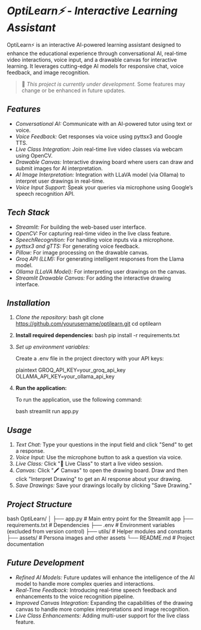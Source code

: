 # *OptiLearn⚡ - Interactive Learning Assistant*

OptiLearn⚡ is an interactive AI-powered learning assistant designed to enhance the educational experience through conversational AI, real-time video interactions, voice input, and a drawable canvas for interactive learning. It leverages cutting-edge AI models for responsive chat, voice feedback, and image recognition.

> 🚧 *This project is currently under development.* Some features may change or be enhanced in future updates.

## *Features*

- *Conversational AI:* Communicate with an AI-powered tutor using text or voice.
- *Voice Feedback:* Get responses via voice using pyttsx3 and Google TTS.
- *Live Class Integration:* Join real-time live video classes via webcam using OpenCV.
- *Drawable Canvas:* Interactive drawing board where users can draw and submit images for AI interpretation.
- *AI Image Interpretation:* Integration with LLaVA model (via Ollama) to interpret user drawings in real-time.
- *Voice Input Support:* Speak your queries via microphone using Google’s speech recognition API.

## *Tech Stack*

- *Streamlit:* For building the web-based user interface.
- *OpenCV:* For capturing real-time video in the live class feature.
- *SpeechRecognition:* For handling voice inputs via a microphone.
- *pyttsx3 and gTTS:* For generating voice feedback.
- *Pillow:* For image processing on the drawable canvas.
- *Groq API (LLM):* For generating intelligent responses from the Llama model.
- *Ollama (LLaVA Model):* For interpreting user drawings on the canvas.
- *Streamlit Drawable Canvas:* For adding the interactive drawing interface.

## *Installation*

1. *Clone the repository:*
   bash
   git clone https://github.com/yourusername/optilearn.git
   cd optilearn

2. **Install required dependencies:**
   bash
   pip install -r requirements.txt

3. *Set up environment variables:*
   
   Create a .env file in the project directory with your API keys:

   plaintext
   GROQ_API_KEY=your_groq_api_key
   OLLAMA_API_KEY=your_ollama_api_key

4. **Run the application:**

   To run the application, use the following command:

   bash
   streamlit run app.py

## *Usage*

1. *Text Chat:* Type your questions in the input field and click "Send" to get a response.
2. *Voice Input:* Use the microphone button to ask a question via voice.
3. *Live Class:* Click "🎥 Live Class" to start a live video session.
4. *Canvas:* Click "🖍 Canvas" to open the drawing board. Draw and then click "Interpret Drawing" to get an AI response about your drawing.
5. *Save Drawings:* Save your drawings locally by clicking "Save Drawing."

## *Project Structure*

   bash
   OptiLearn/
   │
   ├── app.py               # Main entry point for the Streamlit app
   ├── requirements.txt     # Dependencies
   ├── .env                 # Environment variables (excluded from version control)
   ├── utils/               # Helper modules and constants
   ├── assets/              # Persona images and other assets
   └── README.md            # Project documentation
   

## *Future Development*

- *Refined AI Models:* Future updates will enhance the intelligence of the AI model to handle more complex queries and interactions.
- *Real-Time Feedback:* Introducing real-time speech feedback and enhancements to the voice recognition pipeline.
- *Improved Canvas Integration:* Expanding the capabilities of the drawing canvas to handle more complex interpretations and image recognition.
- *Live Class Enhancements:* Adding multi-user support for the live class feature.
